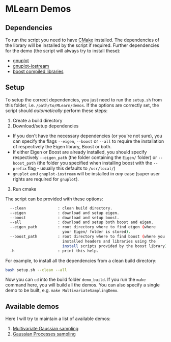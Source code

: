 # MLearn Demos

## Dependencies

To run the script you need to have [CMake](https://cmake.org/) installed.
The dependencies of the library will be installed by the script if required.
Further dependencies for the demo (the script will always try to install these):
- [gnuplot](http://www.gnuplot.info/)
- [gnuplot-iostream](http://stahlke.org/dan/gnuplot-iostream/)
- [boost compiled libraries](http://www.boost.org/)

## Setup

To setup the correct dependencies, you just need to run the `setup.sh`
from this folder, i.e. `/path/to/MLearn/demos`. 
If the options are correctly set, the script should _automatically_ perform these steps:
1. Create a build directory
2. Download/setup dependencies
  - If you don't have the necessary dependencies (or you're not sure), you can specify the flags `--eigen`, `--boost` or `--all` to require the installation of respectively the Eigen library, Boost or both.
  - If either Eigen or Boost are already installed, you should specify respectively `--eigen_path` (the folder containing the `Eigen/` folder) or `--boost_path` (the folder you specified when installing boost with the `--prefix` flag - usually this defaults to `/usr/local/`)
  - `gnuplot` and `gnuplot-iostream` will be installed in _any_ case (super user rights are required for `gnuplot`). 
3. Run cmake

The script can be provided with these options:
```bash
  --clean              : clean build directory.
  --eigen              : download and setup eigen.
  --boost              : download and setup boost.
  --all                : download and setup both boost and eigen.
  --eigen_path         : root directory where to find eigen (where 
                         your Eigen/ folder is stored).
  --boost_path         : root directory where to find boost (where you
                         installed headers and libraries using the 
                         install scripts provided by the boost library).
  -h                   : print this help.

```

For example, to install all the dependencies from a clean build directory:
```bash
bash setup.sh --clean --all
```

Now you can `cd` into the build folder `demo_build`. If you run the `make`
command here, you will build all the demos. You can also specify a single demo
to be built, e.g. `make MultivariateSamplingDemo`.

## Available demos
Here I will try to maintain a list of available demos:
1. [Multivariate Gaussian sampling](https://github.com/phineasng/MLearn/tree/master/demos/demo_sampling)
2. [Gaussian Processes sampling](https://github.com/phineasng/MLearn/tree/master/demos/demo_gaussian_process)
